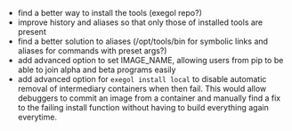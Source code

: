 - find a better way to install the tools (exegol repo?)
- improve history and aliases so that only those of installed tools are present
- find a better solution to aliases (/opt/tools/bin for symbolic links and aliases for commands with preset args?)
- add advanced option to set IMAGE_NAME, allowing users from pip to be able to join alpha and beta programs easily
- add advanced option for `exegol install local` to disable automatic removal of intermediary containers when then fail. This would allow debuggers to commit an image from a container and manually find a fix to the failing install function without having to build everything again everytime.